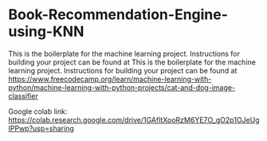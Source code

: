 # Book-Recommendation-Engine-using-KNN

This is the boilerplate for the machine learning project. Instructions for building your project can be found at This is the boilerplate for the machine learning project. Instructions for building your project can be found at https://www.freecodecamp.org/learn/machine-learning-with-python/machine-learning-with-python-projects/cat-and-dog-image-classifier

Google colab link: https://colab.research.google.com/drive/1GAfltXooRzM6YE7O_gO2p1OJeUgIPPwp?usp=sharing
